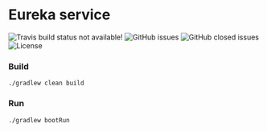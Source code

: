 # Eureka service

![Travis build status not available!][travis-build-status]
![GitHub issues][github-issues]
![GitHub closed issues][github-closed-issues]
![License][repo-license]

### Build

`./gradlew clean build`

### Run

`./gradlew bootRun`

[travis-build-status]: https://travis-ci.org/LeonardLaszlo/spring-eureka-service.svg?branch=master
[github-issues]: https://img.shields.io/github/issues/LeonardLaszlo/spring-eureka-service.svg
[github-closed-issues]: https://img.shields.io/github/issues-closed/LeonardLaszlo/spring-eureka-service.svg
[repo-license]: https://img.shields.io/github/license/LeonardLaszlo/spring-eureka-service.svg
